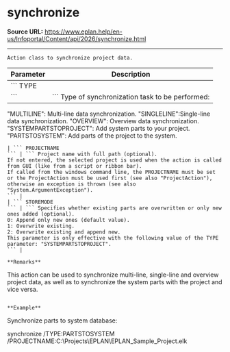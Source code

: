 # synchronize

**Source URL:** https://www.eplan.help/en-us/Infoportal/Content/api/2026/synchronize.html

---

```
Action class to synchronize project data.

```

| Parameter | Description |
| --- | --- |
| ``` TYPE
 ``` | ``` Type of synchronization task to be performed:
 "MULTILINE": Multi-line data synchronization.
 "SINGLELINE":Single-line data synchronization.
 "OVERVIEW": Overview data synchronization.
 "SYSTEMPARTSTOPROJECT": Add system parts to your project.
 "PARTSTOSYSTEM": Add parts of the project to the system.
 ``` |
| ``` PROJECTNAME
 ``` | ``` Project name with full path (optional).
 If not entered, the selected project is used when the action is called from GUI (like from a script or ribbon bar). 
 If called from the windows command line, the PROJECTNAME must be set or the ProjectAction must be used first (see also "ProjectAction"), otherwise an exception is thrown (see also "System.ArgumentException").
 ``` |
| ``` STOREMODE
 ``` | ``` Specifies whether existing parts are overwritten or only new ones added (optional). 
 0: Append only new ones (default value).
 1: Overwrite existing.
 2: Overwrite existing and append new.
 This parameter is only effective with the following value of the TYPE parameter: "SYSTEMPARTSTOPROJECT".
 ``` |

**Remarks**

```
This action can be used to synchronize multi-line, single-line and overview project data, as well as to synchronize the system parts with the project and vice versa.

```

**Example**

```
Synchronize parts to system database:

synchronize /TYPE:PARTSTOSYSTEM /PROJECTNAME:C:\Projects\EPLAN\EPLAN_Sample_Project.elk

```